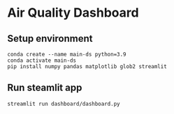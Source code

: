 # Air Quality Dashboard

## Setup environment
```
conda create --name main-ds python=3.9
conda activate main-ds
pip install numpy pandas matplotlib glob2 streamlit
```

## Run steamlit app
```
streamlit run dashboard/dashboard.py
```
